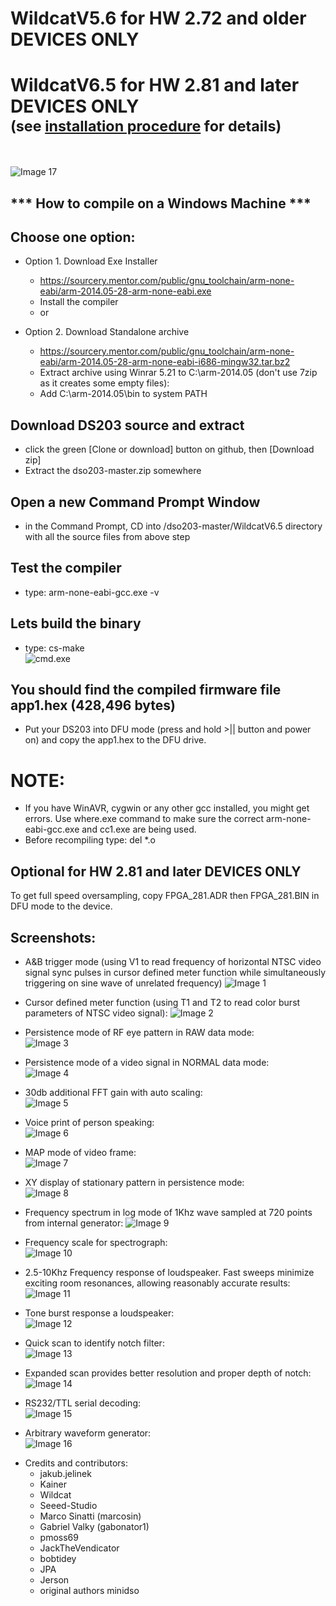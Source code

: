 WildcatV5.6 for HW 2.72 and older DEVICES ONLY
=
WildcatV6.5 for HW 2.81 and later DEVICES ONLY  
<sub>(see [installation procedure](WildcatV6.5/install_info) for details)</sub>
=
<br />

![Image 17](screenshots/17.jpg)

*** How to compile on a Windows Machine ***
-
Choose one option:
-
- Option 1. Download Exe Installer
   - https://sourcery.mentor.com/public/gnu_toolchain/arm-none-eabi/arm-2014.05-28-arm-none-eabi.exe
   - Install the compiler
   - or

- Option 2. Download Standalone archive
   - https://sourcery.mentor.com/public/gnu_toolchain/arm-none-eabi/arm-2014.05-28-arm-none-eabi-i686-mingw32.tar.bz2
   - Extract archive using Winrar 5.21 to C:\arm-2014.05 (don't use 7zip as it creates some empty files):
   - Add C:\arm-2014.05\bin to system PATH

Download DS203 source and extract 
-
- click the green [Clone or download] button on github, then [Download zip]
- Extract the dso203-master.zip somewhere

Open a new Command Prompt Window
-
- in the Command Prompt, CD into /dso203-master/WildcatV6.5 directory with all the source files from above step

Test the compiler
-
- type: arm-none-eabi-gcc.exe -v

Lets build the binary
-
- type: cs-make                                                          
![cmd.exe](screenshots/cmd.png)

You should find the compiled firmware file app1.hex (428,496 bytes)
-
- Put your DS203 into DFU mode (press and hold >|| button and power on) and copy the app1.hex to the DFU drive.

NOTE:
=
   - If you have WinAVR, cygwin or any other gcc installed, you might get errors.  Use where.exe command to make sure the correct arm-none-eabi-gcc.exe and cc1.exe are being used.
   - Before recompiling type: del *.o 

Optional for HW 2.81 and later DEVICES ONLY
-
To get full speed oversampling, copy FPGA_281.ADR then FPGA_281.BIN in DFU mode to the device.

Screenshots:
-
* A&B trigger mode (using V1 to read frequency of horizontal NTSC video signal sync pulses in cursor defined meter function while simultaneously triggering on sine wave of unrelated frequency)
![Image 1](screenshots/1.jpg)

* Cursor defined meter function (using T1 and T2 to read color burst parameters of NTSC video signal):
![Image 2](screenshots/2.jpg)

* Persistence mode of RF eye pattern in RAW data mode:        
![Image 3](screenshots/3.jpg)

* Persistence mode of a video signal in NORMAL data mode:       
![Image 4](screenshots/4.jpg)

* 30db additional FFT gain with auto scaling:                                  
![Image 5](screenshots/5.jpg)

* Voice print of person speaking:                                  
![Image 6](screenshots/6.jpg)

* MAP mode of video frame:                                                                    
![Image 7](screenshots/7.jpg)

* XY display of stationary pattern in persistence mode:                                  
![Image 8](screenshots/8.jpg)

* Frequency spectrum in log mode of 1Khz wave sampled at 720 points from internal generator:
![Image 9](screenshots/9.jpg)

* Frequency scale for spectrograph:                                  
![Image 10](screenshots/10.jpg)

* 2.5-10Khz Frequency response of loudspeaker. Fast sweeps minimize exciting room resonances, allowing reasonably accurate results:                                                                    
![Image 11](screenshots/11.jpg)

* Tone burst response a loudspeaker:                                  
![Image 12](screenshots/12.jpg)

* Quick scan to identify notch filter:                                  
![Image 13](screenshots/13.jpg)

* Expanded scan provides better resolution and proper depth of notch:
![Image 14](screenshots/14.jpg)

* RS232/TTL serial decoding:                                                                    
![Image 15](screenshots/15.jpg)

* Arbitrary waveform generator:                                  
![Image 16](screenshots/16.jpg)

- Credits and contributors:
   - jakub.jelinek
   - Kainer 
   - Wildcat
   - Seeed-Studio
   - Marco Sinatti (marcosin)
   - Gabriel Valky (gabonator1)
   - pmoss69
   - JackTheVendicator
   - bobtidey 
   - JPA 
   - Jerson 
   - original authors minidso
